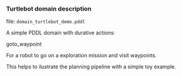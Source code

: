 ### Turtlebot domain description

file: ```domain_turtlebot_demo.pddl```

A simple PDDL domain with durative actions:

goto_waypoint

For a robot to go on a exploration mission and visit waypoints.

This helps to ilustrate the planning pipeline with a simple toy example.
